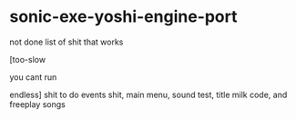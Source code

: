 # sonic-exe-yoshi-engine-port

not done
list of shit that works

[too-slow

you cant run

endless]
shit to do events shit, main menu, sound test, title milk code, and freeplay songs
